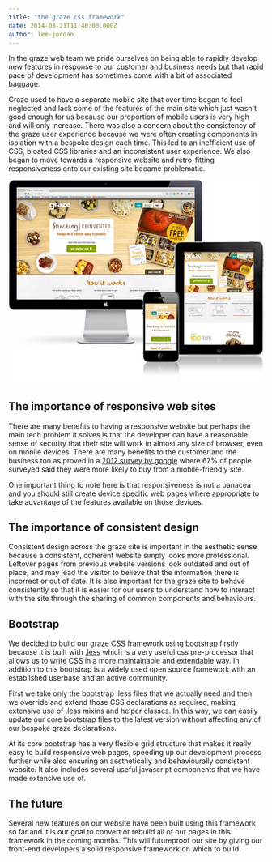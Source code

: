 ```yaml
---
title: "the graze css framework"
date: 2014-03-21T11:40:00.000Z
author: lee-jordan
---
```


In the graze web team we pride ourselves on being able to rapidly develop new features in response to our customer and business needs but that rapid pace of development has sometimes come with a bit of associated baggage.

Graze used to have a separate mobile site that over time began to feel neglected and lack some of the features of the main site which just wasn't good enough for us because our proportion of mobile users is very high and will only increase. There was also a concern about the consistency of the graze user experience because we were often creating components in isolation with a bespoke design each time. This led to an inefficient use of CSS, bloated CSS libraries and an inconsistent user experience. We also began to move towards a responsive website and retro-fitting responsiveness onto our existing site became problematic.

![example of a page built in the graze css framework](/content/images/2014/Apr/graze-css.jpg)

## The importance of responsive web sites

There are many benefits to having a responsive website but perhaps the main tech problem it solves is that the developer can have a reasonable sense of security that their site will work in almost any size of browser, even on mobile devices. There are many benefits to the customer and the business too as proved in a [2012 survey by google](http://googlemobileads.blogspot.co.uk/2012/09/mobile-friendly-sites-turn-visitors.html) where 67% of people surveyed said they were more likely to buy from a mobile-friendly site.

One important thing to note here is that responsiveness is not a panacea and you should still create device specific web pages where appropriate to take advantage of the features available on those devices.

## The importance of consistent design

Consistent design across the graze site is important in the aesthetic sense because a consistent, coherent website simply looks more professional. Leftover pages from previous website versions look outdated and out of place, and may lead the visitor to believe that the information there is incorrect or out of date. It is also important for the graze site to behave consistently so that it is easier for our users to understand how to interact with the site through the sharing of common components and behaviours.

## Bootstrap

We decided to build our graze CSS framework using [bootstrap](http://getbootstrap.com/) firstly because it is built with [.less](http://lesscss.org/) which is a very useful css pre-processor that allows us to write CSS in a more maintainable and extendable way. In addition to this bootstrap is a widely used open source framework with an established userbase and an active community.

First we take only the bootstrap .less files that we actually need and then we override and extend those CSS declarations as required, making extensive use of .less mixins and helper classes. In this way, we can easily update our core bootstrap files to the latest version without affecting any of our bespoke graze declarations.

At its core bootstrap has a very flexible grid structure that makes it really easy to build responsive web pages, speeding up our development process further while also ensuring an aesthetically and behaviourally consistent website. It also includes several useful javascript components that we have made extensive use of.

## The future

Several new features on our website have been built using this framework so far and it is our goal to convert or rebuild all of our pages in this framework in the coming months. This will futureproof our site by giving our front-end developers a solid responsive framework on which to build.

